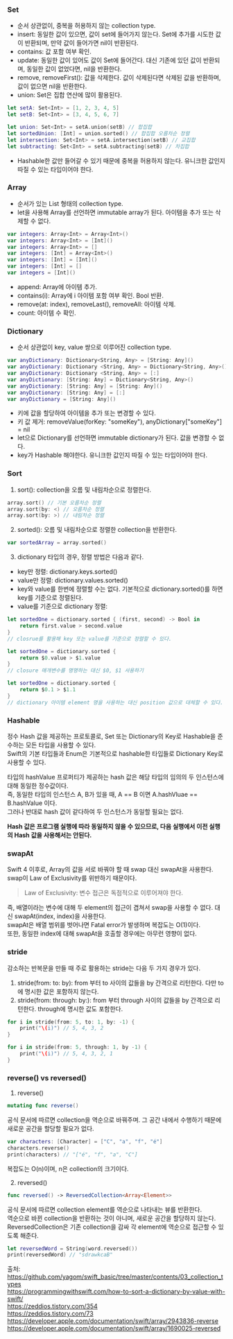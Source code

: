 ### Set  
- 순서 상관없이, 중복을 허용하지 않는 collection type.  
- insert: 동일한 값이 있으면, 값이 set에 들어가지 않는다. Set에 추가를 시도한 값이 반환되며, 만약 값이 들어가면 nil이 반환된다.  
- contains: 값 포함 여부 확인.  
- update: 동일한 값이 있어도 값이 Set에 들어간다. 대신 기존에 있던 값이 반환되며, 동일한 값이 없었다면, nil을 반환한다.  
- remove, removeFirst(): 값을 삭제한다. 값이 삭제된다면 삭제된 값을 반환하며, 값이 없으면 nil을 반환한다.  
- union: Set은 집합 연산에 많이 활용된다.  

```swift
let setA: Set<Int> = [1, 2, 3, 4, 5]
let setB: Set<Int> = [3, 4, 5, 6, 7]

let union: Set<Int> = setA.union(setB) // 합집합
let sortedUnion: [Int] = union.sorted() // 합집합 오름차순 정렬
let intersection: Set<Int> = setA.intersection(setB) // 교집합
let subtracting: Set<Int> = setA.subtracting(setB) // 차집합
```  
  
- Hashable한 값만 들어갈 수 있기 때문에 중복을 허용하지 않는다. 유니크한 값인지 따질 수 있는 타입이어야 한다.  
  
### Array  
- 순서가 있는 List 형태의 collection type.  
- let을 사용해 Array를 선언하면 immutable array가 된다. 아이템을 추가 또는 삭제할 수 없다.  
  
```swift
var integers: Array<Int> = Array<Int>()
var integers: Array<Int> = [Int]()
var integers: Array<Int> = []
var integers: [Int] = Array<Int>()
var integers: [Int] = [Int]()
var integers: [Int] = []
var integers = [Int]()
```  
  
- append: Array에 아이템 추가.  
- contains(i): Array에 i 아이템 포함 여부 확인. Bool 반환.  
- remove(at: index), removeLast(), removeAll: 아이템 삭제.  
- count: 아이템 수 확인.  
  
### Dictionary  
- 순서 상관없이 key, value 쌍으로 이루어진 collection type.  
  
```swift
var anyDictionary: Dictionary<String, Any> = [String: Any]()
var anyDictionary: Dictionary <String, Any> = Dictionary<String, Any>()
var anyDictionary: Dictionary <String, Any> = [:]
var anyDictionary: [String: Any] = Dictionary<String, Any>()
var anyDictionary: [String: Any] = [String: Any]()
var anyDictionary: [String: Any] = [:]
var anyDictionary = [String: Any]()
```  
  
- 키에 값을 할당하여 아이템을 추가 또는 변경할 수 있다.  
- 키 값 제거: removeValue(forKey: "someKey"), anyDictionary["someKey"] = nil  
- let으로 Dictionary를 선언하면 immutable dictionary가 된다. 값을 변경할 수 없다.  
- key가 Hashable 해야한다. 유니크한 값인지 따질 수 있는 타입이어야 한다.  
  
### Sort  
1. sort(): collection을 오름 및 내림차순으로 정렬한다.  
  
```swift
array.sort() // 기본 오름차순 정렬
array.sort(by: <) // 오름차순 정렬
array.sort(by: >) // 내림차순 정렬
```  
  
2. sorted(): 오름 및 내림차순으로 정렬한 collection을 반환한다.  
  
```swift
var sortedArray = array.sorted()
```  
  
3. dictionary 타입의 경우, 정렬 방법은 다음과 같다.  
- key만 정렬: dictionary.keys.sorted()  
- value만 정렬: dictionary.values.sorted()  
- key와 value를 한번에 정렬할 수는 없다. 기본적으로 dictionary.sorted()를 하면 key를 기준으로 정렬된다.  
- value를 기준으로 dictionary 정렬:  
```swift
let sortedOne = dictionary.sorted { (first, second) -> Bool in
    return first.value > second.value
}
// closrue를 활용해 key 또는 value를 기준으로 정렬할 수 있다.

let sortedOne = dictionary.sorted {
	return $0.value > $1.value
}
// closure 매개변수를 명명하는 대신 $0, $1 사용하기

let sortedOne = dictionary.sorted {
	return $0.1 > $1.1
}
// dictionary 아이템 element 명을 사용하는 대신 position 값으로 대체할 수 있다.
```  
  
  
### Hashable  
정수 Hash 값을 제공하는 프로토콜로, Set 또는 Dictionary의 Key로 Hashable을 준수하는 모든 타입을 사용할 수 있다.  
Swift의 기본 타입들과 Enum은 기본적으로 hashable한 타입들로 Dictionary Key로 사용할 수 있다.  

타입의 hashValue 프로퍼티가 제공하는 hash 값은 해당 타입의 임의의 두 인스턴스에 대해 동일한 정수값이다.  
즉, 동일한 타입의 인스턴스 A, B가 있을 때, A == B 이면 A.hashVluae == B.hashValue 이다.  
그러나 반대로 hash 값이 같다하여 두 인스턴스가 동일할 필요는 없다.  
  
**Hash 값은 프로그램 실행에 따라 동일하지 않을 수 있으므로, 다음 실행에서 이전 실행의 Hash 값을 사용해서는 안된다.**  
  
### swapAt  
Swift 4 이후로, Array의 값을 서로 바꿔야 할 때 swap 대신 swapAt을 사용한다.  
swap이 Law of Exclusivity를 위반하기 때문이다.  
  
> Law of Exclusivity: 변수 접근은 독점적으로 이루어져야 한다.  
  
즉, 배열이라는 변수에 대해 두 element의 접근이 겹쳐서 swap을 사용할 수 없다. 대신 swapAt(index, index)을 사용한다.  
swapAt은 배열 범위를 벗어나면 Fatal error가 발생하며 복잡도는 O(1)이다.  
또한, 동일한 index에 대해 swapAt을 호출할 경우에는 아무런 영향이 없다.  
  
### stride  
감소하는 반복문을 만들 때 주로 활용하는 stride는 다음 두 가지 경우가 있다.  
1. stride(from: to: by): from 부터 to 사이의 값들을 by 간격으로 리턴한다. 다만 to에 명시한 값은 포함하지 않는다.  
2. stride(from: through: by:): from 부터 through 사이의 값들을 by 간격으로 리턴한다. through에 명시한 값도 포함한다.  
  
```swift
for i in stride(from: 5, to: 1, by: -1) {
	print("\(i)") // 5, 4, 3, 2
}

for i in stride(from: 5, through: 1, by -1) {
	print("\(i)") // 5, 4, 3, 2, 1
}
```  
  
### reverse() vs reversed()  
1. reverse()  
  
```swift
mutating func reverse()
```  

공식 문서에 따르면 collection을 역순으로 바꿔주며. 그 공간 내에서 수행하기 때문에 새로운 공간을 할당할 필요가 없다.  
  
```swift
var characters: [Character] = ["C", "a", "f", "é"]
characters.reverse()
print(characters) // "["é", "f", "a", "C"]
```  
  
복잡도는 O(n)이며, n은 collection의 크기이다.  

2. reversed()  
  
```swift
func reversed() -> ReversedCollection<Array<Element>>
```  
  
공식 문서에 따르면 collection element를 역순으로 나타내는 뷰를 반환한다.  
역순으로 바뀐 collection을 반환하는 것이 아니며, 새로운 공간을 할당하지 않는다.  
ReversedCollection은 기존 collection을 감싸 각 element에 역순으로 접근할 수 있도록 해준다.  
  
```swift
let reversedWord = String(word.reversed())
print(reversedWord) // "sdrawkcaB"
```  

  
  
  
출처:  
https://github.com/yagom/swift_basic/tree/master/contents/03_collection_types  
https://programmingwithswift.com/how-to-sort-a-dictionary-by-value-with-swift/  
https://zeddios.tistory.com/354  
https://zeddios.tistory.com/73  
https://developer.apple.com/documentation/swift/array/2943836-reverse  
https://developer.apple.com/documentation/swift/array/1690025-reversed  